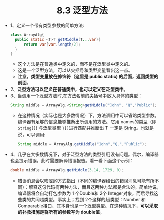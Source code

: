<div align=center><h1>8.3 泛型方法</h1></div>

* 1、定义一个带有类型参数的简单方法:
  ```java
  class ArrayAlg{
    public static <T>T getMiddle(T...var){
        return var[var.length/2];
    }
  }
  ```
	* 这个方法是在普通类中定义的，而不是在泛型类中定义的。
	* 这是一个泛型方法，可以从尖括号和类型变量看出这一点。
	* 注意，**类型变量放在修饰符（这里是 public static) 的后面，返回类型的前面**。
* 2、**泛型方法可以定义在普通类中，也可以定义在泛型类中**。
* 3、当调用一个泛型方法时,在方法名前的尖括号中放人具体的类型：
  ```java
  String middle = ArrayAlg.<String>getMiddle("]ohn", "Q","Public");
  ```
	* 在这种情况（实际也是大多数情况）下，方法调用中可以省略<String>类型参数。编译器有足够的信息能够推断出所调用的方法。它用 names的类型（即 `String[]`) 与泛型类型 `T[]`进行匹配并推断出 T 一定是 String。也就是说，可以调用:
	  ```java
	  String middle = ArrayAlg.getHiddle("]ohn","Q.","Public");
	  ```
* 4、几乎在大多数情况下，对于泛型方法的类型引用没有问题。偶尔，编译器也会提示错误，此时需要解译错误报告。看一看下面这个示例：
  ```java
  double middle = ArrayAlg.getMiddle(3.14, 1729, 0);
  ```
	* 错误消息会以晦涩的方式指出（不同的编译器给出的错误消息可能有所不同）：解释这句代码有两种方法，而且这两种方法都是合法的。简单地说，编译器将会自动打包参数为 1 个Double和 2个 Integer对象，而后寻找这些类的共同超类型。事实上；找到 2个这样的超类型：Number 和 Comparable接口，其本身也是一个泛型类型。在这种情况下，**可以采取的补救措施是将所有的参数写为 double值**。

























